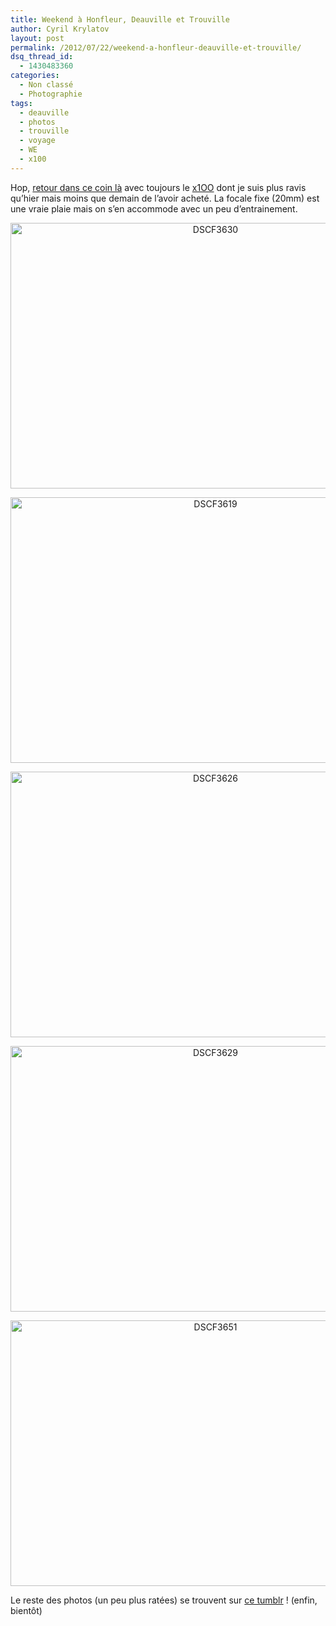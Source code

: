 ```yaml
---
title: Weekend à Honfleur, Deauville et Trouville
author: Cyril Krylatov
layout: post
permalink: /2012/07/22/weekend-a-honfleur-deauville-et-trouville/
dsq_thread_id:
  - 1430483360
categories:
  - Non classé
  - Photographie
tags:
  - deauville
  - photos
  - trouville
  - voyage
  - WE
  - x100
---
```

Hop, [retour dans ce coin là][1] avec toujours le [x1OO][2] dont je suis plus ravis qu&rsquo;hier mais moins que demain de l&rsquo;avoir acheté. La focale fixe (20mm) est une vraie plaie mais on s&rsquo;en accommode avec un peu d&rsquo;entrainement.

<p style="text-align:center;">
  <a href="http://www.flickr.com/photos/dondapo/7623656524/" title="DSCF3630 de Cyril Krylatov, sur Flickr"><img src="http://farm8.staticflickr.com/7128/7623656524_961834def3_z.jpg" width="640" height="425" alt="DSCF3630" /></a>
</p>

<!--more-->

<p style="text-align:center;">
  <a href="http://www.flickr.com/photos/dondapo/7623634250/" title="DSCF3619 de Cyril Krylatov, sur Flickr"><img src="http://farm9.staticflickr.com/8148/7623634250_d21cc6be1d_z.jpg" width="640" height="425" alt="DSCF3619" /></a>
</p>

<p style="text-align:center;">
  <a href="http://www.flickr.com/photos/dondapo/7623650236/" title="DSCF3626 de Cyril Krylatov, sur Flickr"><img src="http://farm9.staticflickr.com/8145/7623650236_2db896c6d1_z.jpg" width="640" height="425" alt="DSCF3626" /></a>
</p>

<p style="text-align:center;">
  <a href="http://www.flickr.com/photos/dondapo/7623642032/" title="DSCF3629 de Cyril Krylatov, sur Flickr"><img src="http://farm9.staticflickr.com/8428/7623642032_361a8ae8bc_z.jpg" width="640" height="425" alt="DSCF3629" /></a>
</p>

<p style="text-align:center;">
  <a href="http://www.flickr.com/photos/dondapo/7623663320/" title="DSCF3651 de Cyril Krylatov, sur Flickr"><img src="http://farm8.staticflickr.com/7127/7623663320_26659b73c1_z.jpg" width="640" height="425" alt="DSCF3651" /></a>
</p>

Le reste des photos (un peu plus ratées) se trouvent sur [ce tumblr][3] ! (enfin, bientôt)

 [1]: http://blog.c-krylatov.com/2012/03/25/we-gf-deauville-finepix-x100/
 [2]: http://blog.c-krylatov.com/2012/03/21/le-bel-objet/
 [3]: http://vismaviedeparisien.tumblr.com/